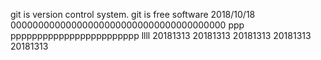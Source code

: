 git is version control system.
git is free software
2018/10/18
000000000000000000000000000000000000000
ppp
pppppppppppppppppppppppp
llll
20181313
20181313
20181313
20181313
20181313
